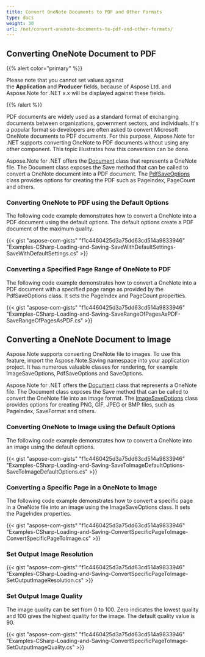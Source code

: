 ```yaml
---
title: Convert OneNote Documents to PDF and Other Formats
type: docs
weight: 30
url: /net/convert-onenote-documents-to-pdf-and-other-formats/
---
```


## **Converting OneNote Document to PDF**
{{% alert color="primary" %}} 

Please note that you cannot set values against the **Application** and **Producer** fields, because of Aspose Ltd. and Aspose.Note for .NET x.x will be displayed against these fields.

{{% /alert %}} 

PDF documents are widely used as a standard format of exchanging documents between organizations, government sectors, and individuals. It's a popular format so developers are often asked to convert Microsoft OneNote documents to PDF documents. For this purpose, Aspose.Note for .NET supports converting OneNote to PDF documents without using any other component. This topic illustrates how this conversion can be done.

Aspose.Note for .NET offers the [Document](/pages/createpage.action?spaceKey=notenet&title=Aspose.Note.Document+Class&linkCreation=true&fromPageId=19104359) class that represents a OneNote file. The Document class exposes the Save method that can be called to convert a OneNote document into a PDF document. The [PdfSaveOptions](/pages/createpage.action?spaceKey=notenet&title=Aspose.Note.Saving.PdfSaveOptions+Class&linkCreation=true&fromPageId=19104359) class provides options for creating the PDF such as PageIndex, PageCount and others.
### **Converting OneNote to PDF using the Default Options**
The following code example demonstrates how to convert a OneNote into a PDF document using the default options. The default options create a PDF document of the maximum quality.

{{< gist "aspose-com-gists" "f1c4460425d3a75dd63cd514a9833946" "Examples-CSharp-Loading-and-Saving-SaveWithDefaultSettings-SaveWithDefaultSettings.cs" >}}
### **Converting a Specified Page Range of OneNote to PDF**
The following code example demonstrates how to convert a OneNote into a PDF document with a specified page range as provided by the PdfSaveOptions class. It sets the PageIndex and PageCount properties.

{{< gist "aspose-com-gists" "f1c4460425d3a75dd63cd514a9833946" "Examples-CSharp-Loading-and-Saving-SaveRangeOfPagesAsPDF-SaveRangeOfPagesAsPDF.cs" >}}
## **Converting a OneNote Document to Image**
Aspose.Note supports converting OneNote file to images. To use this feature, import the Aspose.Note.Saving namespace into your application project. It has numerous valuable classes for rendering, for example ImageSaveOptions, PdfSaveOptions and SaveOptions.

Aspose.Note for .NET offers the [Document](/pages/createpage.action?spaceKey=notenet&title=Aspose.Note.Document+Class&linkCreation=true&fromPageId=19104359) class that represents a OneNote file. The Document class exposes the Save method that can be called to convert the OneNote file into an image format. The [ImageSaveOptions](/pages/createpage.action?spaceKey=notenet&title=Aspose.Note.Saving.ImageSaveOptions+Class&linkCreation=true&fromPageId=19104359) class provides options for creating PNG, GIF, JPEG or BMP files, such as PageIndex, SaveFormat and others.
### **Converting OneNote to Image using the Default Options**
The following code example demonstrates how to convert a OneNote into an image using the default options.

{{< gist "aspose-com-gists" "f1c4460425d3a75dd63cd514a9833946" "Examples-CSharp-Loading-and-Saving-SaveToImageDefaultOptions-SaveToImageDefaultOptions.cs" >}}
### **Converting a Specific Page in a OneNote to Image**
The following code example demonstrates how to convert a specific page in a OneNote file into an image using the ImageSaveOptions class. It sets the PageIndex properties.

{{< gist "aspose-com-gists" "f1c4460425d3a75dd63cd514a9833946" "Examples-CSharp-Loading-and-Saving-ConvertSpecificPageToImage-ConvertSpecificPageToImage.cs" >}}
### **Set Output Image Resolution**
{{< gist "aspose-com-gists" "f1c4460425d3a75dd63cd514a9833946" "Examples-CSharp-Loading-and-Saving-ConvertSpecificPageToImage-SetOutputImageResolution.cs" >}}
### **Set Output Image Quality**
The image quality can be set from 0 to 100. Zero indicates the lowest quality and 100 gives the highest quality for the image. The default quality value is 90.

{{< gist "aspose-com-gists" "f1c4460425d3a75dd63cd514a9833946" "Examples-CSharp-Loading-and-Saving-ConvertSpecificPageToImage-SetOutputImageQuality.cs" >}}
